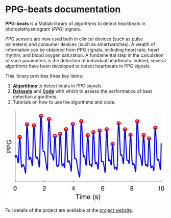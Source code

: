 # PPG-beats documentation

**PPG-beats** is a Matlab library of algorithms to detect heartbeats in photoplethysmogram (*PPG*) signals.

PPG sensors are now used both in clinical devices (such as pulse oximeters) and consumer devices (such as smartwatches). A wealth of information can be obtained from PPG signals, including heart rate, heart rhythm, and blood oxygen saturation. A fundamental step in the calculation of such parameters is the detection of individual heartbeats. Indeed, several algorithms have been developed to detect heartbeats in PPG signals.

This library provides three key items:

1. **[Algorithms](./algorithms/ppg_beat_detection_algs)** to detect beats in PPG signals.
2. **[Datasets](./assessing_performance/datasets/)** and **[Code](./assessing_performance/code/)** with which to assess the performance of beat detection algorithms.
3. Tutorials on how to use the algorithms and code.

![PPG signal and detected beats](./assets/images/ppg_and_beats.png)

Full details of the project are available at the [project website](https://peterhcharlton.github.io/project/ppg-beats/).


